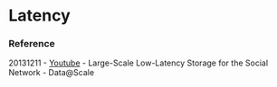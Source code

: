 # Latency

### Reference

20131211 - [Youtube](https://youtu.be/5RfFhMwRAic) - Large-Scale Low-Latency Storage for the Social Network - Data@Scale